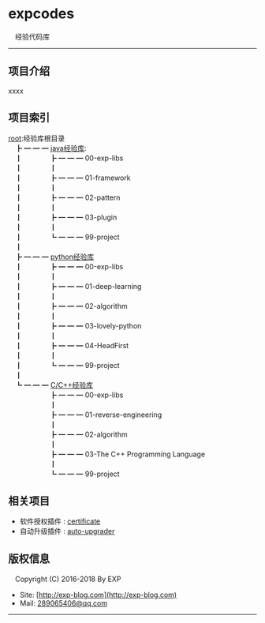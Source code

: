 # expcodes
　经验代码库

------

## 项目介绍

xxxx

## 项目索引

[root](https://github.com/lyy289065406/expcodes):经验库根目录 <br/>
　┣ ━ ━ ━ [java经验库](https://github.com/lyy289065406/expcodes/tree/master/java): <br/>
　┃　　　　┣ ━ ━ ━ 00-exp-libs <br/>
　┃　　　　┃<br/>
　┃　　　　┣ ━ ━ ━ 01-framework <br/>
　┃　　　　┃<br/>
　┃　　　　┣ ━ ━ ━ 02-pattern <br/>
　┃　　　　┃<br/>
　┃　　　　┣ ━ ━ ━ 03-plugin <br/>
　┃　　　　┃<br/>
　┃　　　　┗ ━ ━ ━ 99-project <br/>
　┃<br/>
　┣ ━ ━ ━ [python经验库](https://github.com/lyy289065406/expcodes/tree/master/python) <br/>
　┃　　　　┣ ━ ━ ━ 00-exp-libs <br/>
　┃　　　　┃<br/>
　┃　　　　┣ ━ ━ ━ 01-deep-learning <br/>
　┃　　　　┃<br/>
　┃　　　　┣ ━ ━ ━ 02-algorithm <br/>
　┃　　　　┃<br/>
　┃　　　　┣ ━ ━ ━ 03-lovely-python <br/>
　┃　　　　┃<br/>
　┃　　　　┣ ━ ━ ━ 04-HeadFirst <br/>
　┃　　　　┃<br/>
　┃　　　　┗ ━ ━ ━ 99-project <br/>
　┃<br/>
　┗ ━ ━ ━ [C/C++经验库](https://github.com/lyy289065406/expcodes/tree/master/c) <br/>
　　　　　　┣ ━ ━ ━ 00-exp-libs <br/>
　　　　　　┃<br/>
　　　　　　┣ ━ ━ ━ 01-reverse-engineering <br/>
　　　　　　┃<br/>
　　　　　　┣ ━ ━ ━ 02-algorithm <br/>
　　　　　　┃<br/>
　　　　　　┣ ━ ━ ━ 03-The C++ Programming Language <br/>
　　　　　　┃<br/>
　　　　　　┗ ━ ━ ━ 99-project <br/>

## 相关项目

- 软件授权插件 : [certificate](https://github.com/lyy289065406/certificate)
- 自动升级插件 : [auto-upgrader](https://github.com/lyy289065406/auto-upgrader)



## 版权信息

　Copyright (C) 2016-2018 By EXP

- Site: [http://exp-blog.com](http://exp-blog.com) 
- Mail: <a href="mailto:289065406@qq.com?subject=[EXP's Github]%20Your%20Question%20（请写下您的疑问）&amp;body=What%20can%20I%20help%20you?%20（需要我提供什么帮助吗？）">289065406@qq.com</a>


------
